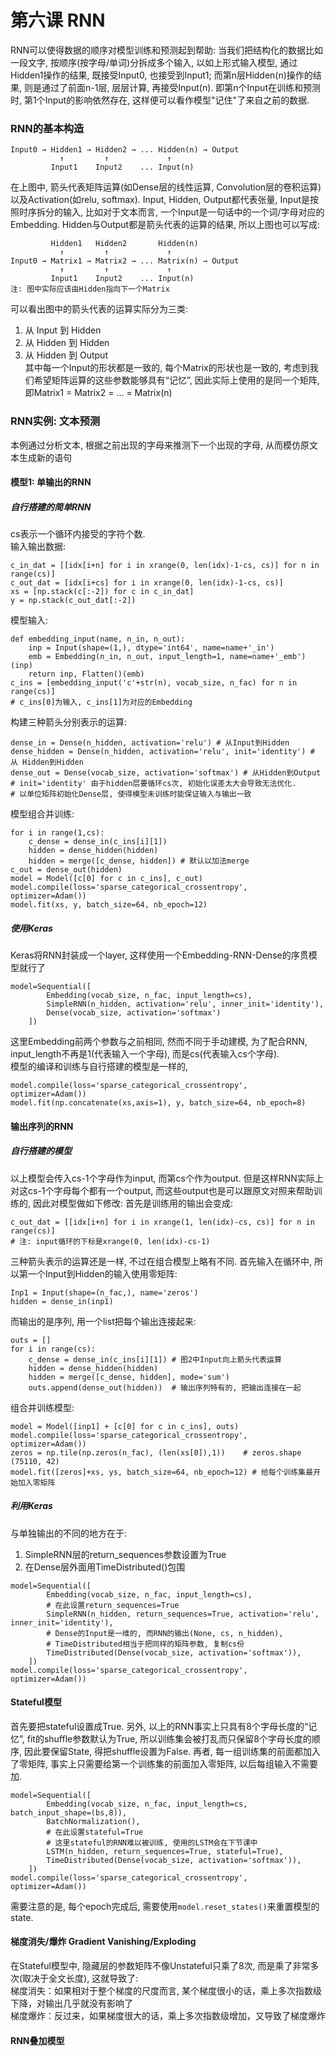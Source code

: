 # 第六课 RNN

RNN可以使得数据的顺序对模型训练和预测起到帮助: 当我们把结构化的数据比如一段文字, 按顺序(按字母/单词)分拆成多个输入, 以如上形式输入模型, 通过Hidden1操作的结果, 既接受Input0, 也接受到Input1; 而第n层Hidden(n)操作的结果, 则是通过了前面n-1层, 层层计算, 再接受Input(n). 即第n个Input在训练和预测时, 第1个Input的影响依然存在, 这样便可以看作模型"记住"了来自之前的数据.

### RNN的基本构造
```
Input0 → Hidden1 → Hidden2 → ... Hidden(n) → Output
           ↑         ↑             ↑
         Input1    Input2    ... Input(n)
```
在上图中, 箭头代表矩阵运算(如Dense层的线性运算, Convolution层的卷积运算)以及Activation(如relu, softmax). Input, Hidden, Output都代表张量, Input是按照时序拆分的输入, 比如对于文本而言, 一个Input是一句话中的一个词/字母对应的Embedding. Hidden与Output都是箭头代表的运算的结果, 所以上图也可以写成:  
```
         Hidden1   Hidden2       Hidden(n)
           ↑         ↑             ↑         
Input0 → Matrix1 → Matrix2 → ... Matrix(n) → Output
           ↑         ↑             ↑
         Input1    Input2    ... Input(n)
注: 图中实际应该由Hidden指向下一个Matrix
```
可以看出图中的箭头代表的运算实际分为三类:  
1. 从 Input  到 Hidden  
2. 从 Hidden 到 Hidden  
3. 从 Hidden 到 Output  
其中每一个Input的形状都是一致的, 每个Matrix的形状也是一致的, 考虑到我们希望矩阵运算的这些参数能够具有“记忆”, 因此实际上使用的是同一个矩阵, 即Matrix1 = Matrix2 = ... = Matrix(n)



### RNN实例: 文本预测
本例通过分析文本, 根据之前出现的字母来推测下一个出现的字母, 从而模仿原文本生成新的语句

#### 模型1: 单输出的RNN
##### 自行搭建的简单RNN
cs表示一个循环内接受的字符个数.  
输入输出数据:
```
c_in_dat = [[idx[i+n] for i in xrange(0, len(idx)-1-cs, cs)] for n in range(cs)]
c_out_dat = [idx[i+cs] for i in xrange(0, len(idx)-1-cs, cs)]
xs = [np.stack(c[:-2]) for c in c_in_dat]
y = np.stack(c_out_dat[:-2])
```
模型输入:
```
def embedding_input(name, n_in, n_out):
    inp = Input(shape=(1,), dtype='int64', name=name+'_in')
    emb = Embedding(n_in, n_out, input_length=1, name=name+'_emb')(inp)
    return inp, Flatten()(emb)
c_ins = [embedding_input('c'+str(n), vocab_size, n_fac) for n in range(cs)]
# c_ins[0]为输入, c_ins[1]为对应的Embedding
```
构建三种箭头分别表示的运算:
```
dense_in = Dense(n_hidden, activation='relu') # 从Input到Hidden
dense_hidden = Dense(n_hidden, activation='relu', init='identity') # 从 Hidden到Hidden
dense_out = Dense(vocab_size, activation='softmax') # 从Hidden到Output
# init='identity' 由于hidden层要循环cs次, 初始化误差太大会导致无法优化. 
# 以单位矩阵初始化Dense层, 使得模型未训练时能保证输入与输出一致
```
模型组合并训练:
```
for i in range(1,cs):
    c_dense = dense_in(c_ins[i][1])
    hidden = dense_hidden(hidden)
    hidden = merge([c_dense, hidden]) # 默认以加法merge
c_out = dense_out(hidden)
model = Model([c[0] for c in c_ins], c_out)
model.compile(loss='sparse_categorical_crossentropy', optimizer=Adam())
model.fit(xs, y, batch_size=64, nb_epoch=12)
```
##### 使用Keras
Keras将RNN封装成一个layer, 这样使用一个Embedding-RNN-Dense的序贯模型就行了
```
model=Sequential([
        Embedding(vocab_size, n_fac, input_length=cs),
        SimpleRNN(n_hidden, activation='relu', inner_init='identity'),
        Dense(vocab_size, activation='softmax')
    ])
```
这里Embedding前两个参数与之前相同, 然而不同于手动建模, 为了配合RNN, input_length不再是1(代表输入一个字母), 而是cs(代表输入cs个字母).  
模型的编译和训练与自行搭建的模型是一样的, 
```
model.compile(loss='sparse_categorical_crossentropy', optimizer=Adam())
model.fit(np.concatenate(xs,axis=1), y, batch_size=64, nb_epoch=8)
```

#### 输出序列的RNN
##### 自行搭建的模型
以上模型会传入cs-1个字母作为input, 而第cs个作为output. 但是这样RNN实际上对这cs-1个字母每个都有一个output, 而这些output也是可以跟原文对照来帮助训练的, 因此对模型做如下修改:
首先是训练用的输出会变成:
```
c_out_dat = [[idx[i+n] for i in xrange(1, len(idx)-cs, cs)] for n in range(cs)]
# 注: input循环的下标是xrange(0, len(idx)-cs-1)
```
三种箭头表示的运算还是一样, 不过在组合模型上略有不同. 首先输入在循环中, 所以第一个Input到Hidden的输入使用零矩阵:
```
Inp1 = Input(shape=(n_fac,), name='zeros')
hidden = dense_in(inp1)
```
而输出的是序列, 用一个list把每个输出连接起来:
```
outs = []
for i in range(cs):
    c_dense = dense_in(c_ins[i][1]) # 图2中Input向上箭头代表运算
    hidden = dense_hidden(hidden)
    hidden = merge([c_dense, hidden], mode='sum')
    outs.append(dense_out(hidden))  # 输出序列特有的, 把输出连接在一起
```
组合并训练模型:
```
model = Model([inp1] + [c[0] for c in c_ins], outs)
model.compile(loss='sparse_categorical_crossentropy', optimizer=Adam())
zeros = np.tile(np.zeros(n_fac), (len(xs[0]),1))    # zeros.shape (75110, 42)
model.fit([zeros]+xs, ys, batch_size=64, nb_epoch=12) # 给每个训练集最开始加入零矩阵
```

##### 利用Keras
与单独输出的不同的地方在于:  
1. SimpleRNN层的return_sequences参数设置为True
2. 在Dense层外面用TimeDistributed()包围
```
model=Sequential([
        Embedding(vocab_size, n_fac, input_length=cs),
        # 在此设置return_sequences=True
        SimpleRNN(n_hidden, return_sequences=True, activation='relu', inner_init='identity'),
        # Dense的Input是一维的, 而RNN的输出(None, cs, n_hidden), 
        # TimeDistributed相当于把同样的矩阵参数, 复制cs份
        TimeDistributed(Dense(vocab_size, activation='softmax')),
    ])
model.compile(loss='sparse_categorical_crossentropy', optimizer=Adam())
```



#### Stateful模型
首先要把stateful设置成True. 另外, 以上的RNN事实上只具有8个字母长度的“记忆”, fit的shuffle参数默认为True, 所以训练集会被打乱而只保留8个字母长度的顺序, 因此要保留State, 得把shuffle设置为False. 再者, 每一组训练集的前面都加入了零矩阵, 事实上只需要给第一个训练集的前面加入零矩阵, 以后每组输入不需要加.  
```
model=Sequential([
        Embedding(vocab_size, n_fac, input_length=cs, batch_input_shape=(bs,8)),
        BatchNormalization(),
        # 在此设置stateful=True
        # 这里stateful的RNN难以被训练, 使用的LSTM会在下节课中
        LSTM(n_hidden, return_sequences=True, stateful=True),
        TimeDistributed(Dense(vocab_size, activation='softmax')),
    ])
model.compile(loss='sparse_categorical_crossentropy', optimizer=Adam())
```
需要注意的是, 每个epoch完成后, 需要使用`model.reset_states()`来重置模型的state.




#### 梯度消失/爆炸 Gradient Vanishing/Exploding
在Stateful模型中, 隐藏层的参数矩阵不像Unstateful只乘了8次, 而是乘了非常多次(取决于全文长度), 这就导致了:  
梯度消失：如果相对于整个梯度的尺度而言, 某个梯度很小的话，乘上多次指数级下降，对输出几乎就没有影响了  
梯度爆炸：反过来，如果梯度很大的话，乘上多次指数级增加，又导致了梯度爆炸  

#### RNN叠加模型
